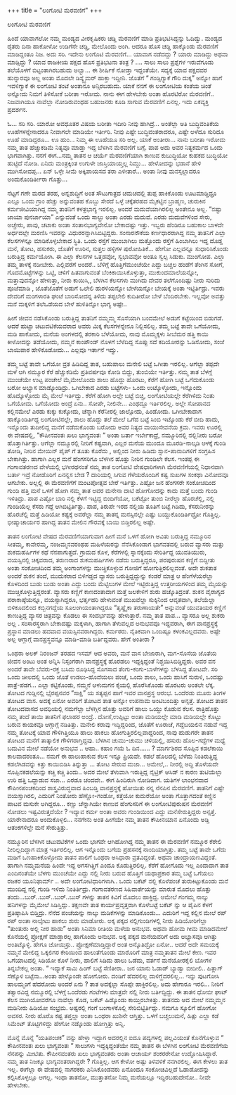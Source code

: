 +++
title = "ಲಂಗೋಟಿ ಮೆರವಣಿಗೆ"
+++

ಲಂಗೋಟಿ ಮೆರವಣಿಗೆ

ಹಿಂದೆ ಯಾವಾಗಲೋ ನಮ್ಮ ಮಂಡ್ಯದ ವೀರಕೃಷಿಕರು ಚಡ್ಡಿ ಮೆರವಣಿಗೆ ಮಾಡಿ ಪ್ರತಿಭಟಿಸಿದ್ದನ್ನು ಓದಿದ್ವು. ಮಂಡ್ಯದ ರೈತರು ದಿನಾ ಹಾಕೋಳೋ ಉಡಿಗೆನೇ ಚಡ್ಡಿ, ಮೇಲೊಂದು ಅಂಗಿ. ಆದರೂ ಹೊಸ ಚಡ್ಡಿ ಹಾಕ್ಕೊಂಡು ಮೆರವಣಿಗೆ ಮಾಡಿದ್ದಂತೂ ನಿಜ. ಅದು ಸರಿ.  ಇದೇನು ಲಂಗೊಟಿ ಮೆರವಣಿಗೆ…  ಯಾವಾಗ ನಡೆದದ್ದು ?  ಯಾರು ಮಾಡಿದ್ದು  ಅಥವಾ ಮಾಡ್ಸಿದ್ದು ? ಯಾವ ರಾಜಕೀಯ ಪಕ್ಷದ ಹೊಸ ಪ್ರತಿಭಟನಾ ತಂತ್ರ ?   …. ಸಾಲು ಸಾಲು ಪ್ರಶ್ನೆಗಳ ಇರುವೆಗೂಡು ತಲೆಯೊಳಗೆ ಬಿಟ್ಟಂತಾಗಿರಬಹುದು ಅಲ್ವಾ… ಈ ಶೀರ್ಷಿಕೆ ನೋಡ್ತಾ ಇದ್ದಂತೆಯೇ.    ಸದ್ಯಕ್ಕೆ ಯಾವ ಪಕ್ಷದವರ ಹುನ್ನಾರವೂ ಅಲ್ಲ ಅಂತಾ  ಮೊದಲೇ ಡಿಸ್ಕ್ಲೈಮರ್‌ ಹಾಕ್ತಾ ಇದ್ದೀನಿ.  ಜೊತೆಗೆ “ ಗಂಡ್ಸಿಗ್ಯಾಕೆ ಗೌರಿ ದುಕ್ಕ” ಅನ್ನೋ ಹಾಗೆ ಇವಳಿಗ್ಯಾಕೆ ಈ ಲಂಗೋಟಿ ತಂಟೆ ಅಂತಾನೂ ಅನ್ಸಿರಬಹುದು.  ಯಾಕೆ ನನಗೆ ಈ ಲಂಗೋಟಿಯ ಕಂತೆಯ ಚಿಂತೆ ಅನ್ನೋದು ನಿಮಗೆ  ತಿಳಿಸೋಕೆ ಬರೀತಾ ಇರೋದು.   ನಾನು ಈಗ  ಹೇಳಬೇಕು ಅಂತಾ ಹೊರಟಿರೋ ಮೆರವಣಿಗೆ..  ನಿಜವಾಗಿಯೂ ನಾವೆಲ್ಲಾ ನೋಡಿರುವಂಥಹ ಬಹುಜನರು ಕೂಡಿ ಸಾಗುವ ಮೆರವಣಿಗೆ ಏನಲ್ಲ.  ಇದು ಏಕವ್ಯಕ್ತಿ ಪ್ರದರ್ಶನ.  

ಓ… ಸರಿ ಸರಿ.  ಯಾರೋ ಅವಧೂತರ ವಿಷಯ ಬರೀತಾ ಇದೀರಿ  ನೀವು ಹಾಗಿದ್ರೆ… ಅಂತೆಲ್ಲಾ ಅತಿ ಬುದ್ಧಿವಂತಿಕೆಯ ಊಹೆಗಳನ್ನೇನಾದರೂ ನೀವಾಗಲೇ ಮಾಡಿಯೇ ಇರ್ತೀರಿ. ನೀವು ಎಷ್ಟೇ ಬುದ್ಧಿವಂತರಾದರೂ, ಎಷ್ಟೇ ಅಳೆದೂ ಸುರಿದೂ ಊಹೆ ಮಾಡಿದ್ದರೂ… ಊ ಹುಂ… ನಿಮ್ಮ  ಈ ಊಹೆಯೂ ಸರಿ ಅಲ್ಲ.  ಯಾಕೆ ಅಂತೀರಾ… ನಾನು ಬರೀತಾ ಇರೋದು ನಮ್ಮ ತಾತ  ಹೆಚ್ಚುಕಡಿಮೆ ನಿತ್ಯವೂ ಮಾಡ್ತಾ ಇದ್ದ ಬೆಳಗಿನ ಮೆರವಣಿಗೆ ಬಗ್ಗೆ.  ಪಾಪ ಅದು ಅವರ ನಿತ್ಯಕರ್ಮದ ಒಂದು ಭಾಗವಾಗಿತ್ತು.  ನನಗೆ ಈಗ…ನಮ್ಮ ತಾತನ ಆ ಚರ್ಯೆ ಮೆರವಣಿಗೆಯಾಗಿ ಕಾಣುವ ಕುಬುದ್ಧಿಯೋ ಕುಹಕದ ಬುದ್ಧಿಯೋ ಹುಟ್ಟಿದೆ ನೋಡಿ.  ಏನಿದು ಮಂತ್ರಕ್ಕಿಂತ ಉಗುಳೇ ಜಾಸ್ತಿಯಾಯ್ತಲ್ಲ ನಿಮ್ದು… ಹೇಳೋದನ್ನು ಭಡಾನೆ ಹೇಳಿ ಮುಗಿಸೋದಪ್ಪ… ಏನ್‌ ಒಳ್ಳೇ ಸೀಮೆ ಅಕ್ಕಿಪಾಯಸದ ತರಾ ಎಳೀತಾರೆ… ಅಂತಾ ನೀವು ಮನಸ್ಸಲ್ಲಾದರೂ  ಅಂದುಕೊಂಡಿರ್ತೀರಾ ಗೊತ್ತು… 

ನೆಟ್ಟಗೆ ಗಣೇ ಮರದ ತರಹ, ಅನ್ನಶುದ್ಧಿಗೆ ಅಂತ ಸೌಟುಗಾತ್ರದ ಚಮಚದಲ್ಲಿ ತುಪ್ಪ ಹಾಕಿಕೊಂಡು ಊಟಮಾಡ್ತಿದ್ರೂ  ಎಲ್ಲೂ ಒಂದು ಗ್ರಾಂ  ಹೆಚ್ಚು ಅನ್ನುವಂತಹ ಕೊಬ್ಬು ಸೇರದೆ ಒಳ್ಳೆ ಚಕ್ಕೆತರಹದ ಮೈಕಟ್ಟಿನ  ಬ್ರಾಹ್ಮಣ, ಚುರುಕಿನ ಕರ್ಮಜೀವಿಯಾಗಿದ್ದ ನಮ್ಮ ತಾತನಿಗೆ ಕಳತ್ರಭಾಗ್ಯ ಇರಲಿಲ್ಲ. ಅಂದರೆ ಮದುವೆಯಾಗಿರಲಿಲ್ಲ ಅಂತೇನೂ ಅಲ್ಲ.  “ನಷ್ಟಾ ಜಾಯಾ ಪುನರ್ಜಾಯಾ”  ಎನ್ನುವಂತೆ ಒಂದು ಸಾಲ್ದು ಅಂತಾ  ಎರಡು ಮದುವೆ. ಎರಡು ಮದುವೆಗಳಿಂದ ಸೇರು, ಅಚ್ಚೇರು, ಪಾವು, ಚಟಾಕು ಅಂತಾ ಸಂತಾನಭಾಗ್ಯವೇನೋ ಬೇಕಾದಷ್ಟು ಇತ್ತು.  ಇಬ್ಬರು ಹೆಂಡಿರೂ ಬಹುಕಾಲ ಬಾಳದೇ ಅರ್ಧದಲ್ಲೇ ಮರಣಿಸಿ ಇವರನ್ನು ವಿಧುರರನ್ನಾಗಿಸಿಬಿಟ್ಟಿದ್ದರು.  ಸಂಸಾರನೌಕೆಯ ಕರ್ಣಧಾರರಾಗಿದ್ದ ನಮ್ಮ ತಾತನಿಗೆ ಎಲ್ಲಾ ಕೆಲಸಗಳನ್ನೂ ಮಾಡಿಕೊಳ್ಳಬೇಕಾದ ಸ್ಥಿತಿ.   ಒಂದು ರಸ್ತೆಗೆ ಮುಂಬಾಗಿಲು ಮತ್ತೊಂದು ರಸ್ತೆಗೆ ಹಿಂಬಾಗಿಲು ಇದ್ದ ದೊಡ್ಡ ಮನೆ, ತೋಟ, ಹಸುಕರು, ಜೊತೆಗೆ ಊರಿನ, ಸುತ್ತಲ ಹಳ್ಳಿಗಳ ಪುರೋಹಿತಿಕೆ…  ಹೇಗೋ ಎಲ್ಲವನ್ನೂ ಸುಧಾರಿಸಿಕೊಂಡು ಬರುತ್ತಿದ್ದ ಕರ್ಮಯೋಗಿ.  ಈ ಎಲ್ಲಾ ಕೆಲಸಗಳ ಒತ್ತಡವೋ, ಸ್ವಭಾವವೋ ಅಂತೂ ಸ್ವಲ್ಪ ಸಿಡುಕು. ಮುಂಗೋಪ. ಎಲ್ಲಾ ತಮ್ಮ ತಾಳಕ್ಕೆ ನಡೀಬೇಕು. ಎಲ್ಲಿವರೆಗೆ ಅಂದರೆ.. ಬೆಳಿಗ್ಗೆ ಹೊತ್ತಿಗೆಮುಂಚೆಯೇ ಎದ್ದು ಬಚ್ಚಲ ಹಂಡೆಗೆ ತೆಂಗಿನ ಸೋಗೆ, ಗೊದಮೊಟ್ಟೆಗಳನ್ನು ಒಟ್ಟಿ, ಚಳಿಗೆ ಹಿತವಾಗುವಂತೆ ಬೆಂಕಿಕಾಯಿಸಿಕೊಳ್ಳುತ್ತಾ, ಮುಕುಂದಮಾಲೆಯನ್ನೋ, ಮತ್ತಾವುದನ್ನೋ ಹೇಳುತ್ತಾ, ನೀರು ಕಾಯಿಸಿ,, ಬೆಳಗಿನ ಕೆಲಸಗಳು ಮುಗಿದು  ದೇವರ ತಲೆಗೊಂದಿಷ್ಟು ನೀರು ಸುರಿದು ಪೂಜೆಮಾಡಿ , ಜೊತೆಜೊತೆಗೆ ಅಡುಗೆ ಒಲೇಲಿ ಹುರಳಿಯನ್ನೋ  ಬೇಳೆಯನ್ನೋ ಬೇಯಕ್ಕೆ ಅಂತಾ ಇಟ್ಟಿರ್ತಿದ್ರು.  ಇವರು ದೇವರಿಗೆ ಮಂಗಳಾರತಿ ಘಂಟೆ ಬಾರಿಸೋದನ್ನ  ತಿಳಿದು ತಪ್ಪಲೇಲಿ ಕುದಿತೀರೋ ಬೇಳೆ  ಬೆಂದಿರಬೇಕು. ಇಲ್ಲವೋ ಅವತ್ತು  ಮನೆ ಮಕ್ಕಳಿಗೆ ತಲೆಒಡೆಯದ ಬೇಳೆ ಹುಳಿತಿನ್ನೋ  ಭಾಗ್ಯ ಅಷ್ಟೇ..  

ಹೀಗೆ ಜೀವನ ನಡೆಸಿಕೊಂಡು ಬರುತ್ತಿದ್ದ ತಾತನಿಗೆ ನಮ್ಮಮ್ಮ ಸೊಸೆಯಾಗಿ ಬಂದಮೇಲೆ ಅಡುಗೆ ಕಟ್ಟೆಯಿಂದ ಬಿಡುಗಡೆ. ಆದರೆ ಹುಟ್ಟಾ ಚಟುವಟಿಕೆಯವರಾದ  ಅವರು ಮಿಕ್ಕ ಕೆಲಸಗಳನ್ನೇನೂ ನಿಲ್ಲಿಸಲಿಲ್ಲ. ತಮ್ಮ ಬಟ್ಟೆ ತಾವೇ ಒಗೆಯೋದು, ಮಡಿ ಹಾಕೋದು, ಮನೆಯ ಅಂಗಳದಲ್ಲಿ  ತರಕಾರಿ ಬೆಳೆಯೋದು, ನಾವು ಮೊಮ್ಮಕ್ಕಳು ಸೀಬೆಮರ ಹತ್ತಿ ಕಾಯಿ ಕೀಳೋದನ್ನು ತಡೆಯೋದು, ನಮ್ಮನೆ ಕಾಂಪೌಂಡ್‌ ನೊಳಗೆ ಬೆಳೆದಿದ್ದ  ಸೊಪ್ಪು ಸದೆ ಕದಿಯೋರನ್ನು ಓಡಿಸೋದು, ಸಂಜೆ ಬಾಯಿಪಾಠ ಹೇಳಿಕೊಡೋದು… ಎಲ್ಲವೂ ಇರ್ತಾನೆ ಇದ್ವು.  

ತಮ್ಮ ಬಟ್ಟೆ ತಾವೇ ಒಗೆಯೋ ವ್ರತ ಹಿಡಿದಿದ್ದ ತಾತ, ಬಹುಪಾಲು  ಮನೇಲಿ ಬಟ್ಟೆ ಒಗೀತಾ ಇರಲಿಲ್ಲ.   ಆಗೆಲ್ಲಾ ತಪ್ಪದೇ ಮಳೆ ಆಗಿ ನಮ್ಮೂರ ಕೆರೆ ಹೆಚ್ಚುಕಡಿಮೆ ಪ್ರತಿವರ್ಷವೂ ಕೋಡಿ ಬಿದ್ದು, ತುಂಬಿಯೇ ಇರ್ತಿತ್ತು.  ನಮ್ಮ ತಾತ ಬೆಳಗ್ಗೆ ಮುಂಚೆಯೇ ಉಟ್ಟ ಪಂಚೇಲೆ  ಮೈಮೇಲೊಂದು ಶಾಲು ಹೊದ್ದು ಹೊರಟು, ಕೆರೆಗೆ ಹೋಗಿ  ಬಟ್ಟೆ ಒಗೆದುಕೊಂಡು ಬರೋ ಅಭ್ಯಾಸ ಮಾಡ್ಕೊಂಡಿದ್ರು.  ಒಗಿಬೇಕಾದ  ಎರಡು ಬಟ್ಟೆಗಳು- ಒಂದು ಉಟ್ಕೊಳ್ಳೋದು, ಇನ್ನೊಂದು ಹೊದ್ಕೊಳ್ಳೋದು ಮೈ ಮೇಲೆ ಇರ್ತಿದ್ವು.  ಕೆರೆಗೆ ಹೋಗಿ  ಅಲ್ಲೇ ಬಟ್ಟೆ ಬಿಚ್ಚಿ, ಲಂಗೋಟಿಯಲ್ಲೇ  ಕೆರೆಗಿಳಿದು ನಿಂತು  ಒಗೆಯೋದು. ಒಗೆಯೋದು ಅಂದ್ರೆ ಏನು.. ಸೋಪೇ, ನೀಲಿನೇ… ಎಂಥದ್ದೂ ಇರ್ತಿರಲಿಲ್ಲ.   ಅಲ್ಲೇ ಸೋಪಾನದ ಕಲ್ಲಿನಮೇಲೆ ಎರಡು ಕುಕ್ಕು ಕುಕ್ಕೋದು, ಚೆನ್ನಾಗಿ ಕೆರೆನೀರಲ್ಲಿ ಜಾಲ್ಸೋದು, ಹಿಂಡೋದು. ಒಗೀಬೇಕಾದಾಗ ಹಾಕ್ಕೊಂಡಿರ್ತಿದ್ದ ಲಂಗೋಟಿನಲ್ಲೇ, ಶಾಲು ಹೊದ್ದು ತಲೆ ಮೇಲೆ ಒಗೆದ ಬಟ್ಟೆ ಸಿಂಬಿ ಇಟ್ಕೊಂಡು  ಕೆರೆ ಬೀದಿ ಹಾದು, ಇನ್ನೊಂದು ತುದೀಲಿದ್ದ ಮನೆಗೆ ನಡೆದುಕೊಂಡು ಬರೋದು ಅವರ ನಿತ್ಯದ  ವಾಯುಸೇವನೆಯ ಕ್ರಮ.  ಇವರು ಊರಲ್ಲಿ ಈ ವೇಷದಲ್ಲಿ,  “ಕೌಪೀನವಂತಃ ಖಲು ಭಾಗ್ಯವಂತಃ “  ಅಂತಾ  ಬರ್ತಾ ಇರ್ಬೇಕಾದ್ರೆ,  ನಮ್ಮೂರಿನಲ್ಲಿ  ನಲ್ಲಿನೀರು ಬರೋ ಹೊತ್ತಾಗಿರ್ತಿತ್ತು.  ಆಗೆಲ್ಲಾ ನಮ್ಮೂರಲ್ಲಿ ನೀರಿಗೆ ಕಷ್ಟವಾಗಿ, ಎಲ್ಲರ ಮನೆಯ ಮುಂದೂ  ಮೂರಡಿ-ನಾಲ್ಕಡಿ ಆಳಕ್ಕೆ ಗುಂಡಿ ತೋಡಿ, ನೀರಿನ ಮೇಯಿನ್‌ ಪೈಪ್‌ ಗೆ ತೂತು ಕೊರೆದು , ಅಲ್ಲಿಂದ ನೀರು ಹಿಡಿದು ಸ್ನಾನ-ಪಾನಾದಿಗಳಿಗೆ ಸಂಗ್ರಹಿಸ ಬೇಕಾಗಿತ್ತು.  ಹಾಗಾಗಿ ಎಲ್ಲರ ಮನೆ  ಹೆಂಗಸರಿಗೂ ಬೆಳಗಿನ ಹೊತ್ತು ನೀರಿನ ಗುಂಡಿಲೇ ಕೆಲಸ. ಇಂತಪ್ಪ ಈ ಗಂಗಾವತರಣದ ವೇಳೆಯಲ್ಲಿ ಭಗೀರಥನಂತೆ ನಮ್ಮ ತಾತ ಲಂಗೋಟಿ ವೇಷಧಾರಿಗಳಾಗಿ ಮೆರವಣಿಗೆಯಲ್ಲಿ ನಿಧಾನವಾಗಿ ಬರ್ತಾ ಇದ್ರೆ ನೋಡೊರಿಗೆ ಏನನ್ನಸ ಬೇಡ ?  ದಾರಿಯಲ್ಲಿ  ಸಿಗುವ ಗೆಳೆಯರೊಂದಿಗೆ  ಕಷ್ಟ ಸುಖಗಳ ಸಂಕಥಾ ವಿನೋದವೂ ಆಗಬೇಕು. ಅಲ್ಲಲ್ಲಿ ಈ ಮೆರವಣಿಗೆಗೆ ಮಂಟಪೋತ್ಸವ  ಬೇರೆ ಇರ್ತಿತ್ತು.  ಎಷ್ಟೋ ಜನ ಹೆಂಗಸರೇ ಸಂಕೋಚದಿಂದ ಗುಂಡಿ ಹತ್ತಿ ಮನೆ ಒಳಗೆ ಹೋಗಿ ನಮ್ಮ ತಾತ ಅವರ ಮನೇನಾ ದಾಟಿ ಹೋಗೋದನ್ನು ಕಾದು ಮತ್ತೆ  ಬಂದು ಗುಂಡಿ ಇಳಿತಿದ್ರು. ಪಾಪ ಎಷ್ಟೋ ಬಾರಿ ನಲ್ಲಿ ಕೆಳಗೆ ಇಟ್ಟಿದ್ದ ಬಿಂದಿಗೆಯೋ, ಬಕೆಟ್ಟೋ ತುಂಬಿ ನೀರೆಲ್ಲಾ ಹೊರಚೆಲ್ಲಿ, ನಲ್ಲಿ ಗುಂಡಿಯೆಲ್ಲ ಕೆಸರು ಗದ್ದೆ ಆಗಿಬಿಟ್ಟಿರ್ತಿತ್ತು.   ಪಾಪ, ತಿರುಪೇ ಇರದ ನಲ್ಲಿಯ  ತೂತಿಗೆ ಬಟ್ಟೆ ಗಿಡಿದು, ಕೆಸರುನೀರನ್ನು ಹೊರಚೆಲ್ಲಿ ಮತ್ತೆ ಹಿಡಿಯೋ ಕಷ್ಟಕ್ಕೆ ಅವರೆಲ್ಲಾ ನಮ್ಮ ತಾತನ್ನ ಮನಸ್ಸಿನಲ್ಲೇ ಎಷ್ಟು ಬಯ್ದುಕೊಂಡಿರ್ತಿದ್ರೋ ಗೊತ್ತಿಲ್ಲ.  ಭೀಷ್ಮಾಚಾರ್ಯರ ಹಾಗಿದ್ದ  ತಾತನ ಮೇಲಿನ  ಗೌರವಕ್ಕೆ ಬಾಯಿ ಬಿಡ್ತಿರಲಿಲ್ಲ ಅಷ್ಟೇ.     
 
ತಾತನ ಲಂಗೋಟಿ ವೇಷದ ಮೆರವಣಿಗೆಯಾಗುವಾಗ ಹೀಗೆ ಮನೆ ಒಳಗೆ ಹೋಗಿ ಅವಿತು ಬರುತ್ತಿದ್ದ ನಮ್ಮೂರಿನ ಸೀತಮ್ಮ, ಕಾವೇರಮ್ಮ, ನಂಜಮ್ಮನವರಂಥಹ ಮಹಿಳೆಯರನ್ನು ನೆನೆಸಿಕೊಂಡಾಗ ಭಾಗವತದಲ್ಲಿ ಬರುವ ವ್ಯಾಸರು ಮತ್ತು ಶುಕಮಹರ್ಷಿಗಳ ಕಥೆ ನೆನಪಾಗುತ್ತದೆ.
ಗ್ರಾಮದ ಕೊಳ, ಕೆರೆಗಳಲ್ಲಿ  ಸ್ನಾನಕ್ಕೆಂದು ಸೇರಿರ್ತಿದ್ದ ಯುವತಿಯುರು, ವಯಸ್ಸಿನಲ್ಲಿ ಚಿಕ್ಕವರಾದ, ತರುಣರಾದ ಶುಕಮಹರ್ಷಿಗಳು ನಡೆದು ಬರುತ್ತಿದ್ದರೂ,  ಪರಪುರುಷನ ಕಣ್ಣಿಗೆ ಬಿದ್ದೀತು ಅಂತಾ ಸಂಕೋಚದಿಂದ ತಮ್ಮ ಅಂಗಾಂಗಳನ್ನು ಮುಚ್ಚಿಕೊಳ್ಳುವ ಗೋಜಿಗೆ ಹೋಗುತ್ತಿರಲಿಲ್ಲವಂತೆ. ಅದೇ ಶುಕತಾತ ಅಂದರೆ ಶುಕನ ತಂದೆ, ಮುದುಕರಾದ ಬಿಳಿಗಡ್ಡದ ವ್ಯಾಸರು ಬರುತ್ತಿದ್ದದ್ದುನ್ನು ಕಂಡರೆ ಮಾತ್ರ ಆ ಹೆಂಗೆಳೆಯರೆಲ್ಲಾ ಕೊಳದಿಂದ ಬುಡು ಬುಡು ಅಂತಾ ಎದ್ದು ಬಂದು ಮೆಟ್ಟಿಲುಗಳ ಮೇಲೆ ಇಟ್ಟಿರುತ್ತಿದ್ದ  ಉತ್ತರೀಯಗಳಿಂದ ತಮ್ಮ ಮೈಯನ್ನು ಮುಚ್ಚಿಕೊಳ್ಳುತ್ತಿದ್ದರಂತೆ.  ವ್ಯಾಸರು ಕಣ್ಣಿಗೆ ಕಾಣದಂತಾದಾಗ ಮತ್ತೆ ಜಲಕೇಳಿಗೆ ಶುರು ಹಚ್ಕೊತಿದ್ರಂತೆ.  ಶುಕನ ವೈರಾಗ್ಯದ ಪರಾಕಾಷ್ಠೆಯನ್ನೂ, ವಯಸ್ಸಾಗಿದ್ದರೂ, ಭರ್ತೃಹರಿ ಹೇಳುವಂತೆ  ಮುಖವೆಲ್ಲಾ ಸುಕ್ಕಿನಿಂದ ಆವೃತವಾಗಿ, ತಲೆಯೆಲ್ಲಾ ಬಿಳಿಕೂದಲಿಂದ ಕಬ್ಬಿನಗದ್ದೆಯ ಸೂಲಂಗಿಯಂತಾಗಿದ್ದರೂ  “ತೃಷ್ಣೈಕಾ ತರುಣಾಯತೇ”   ಅನ್ನುವಂತೆ  ಯುವತಿಯರ ಕಣ್ಣಿಗೆ ಕಾಣುತ್ತಿದ್ದ ವ್ಯಾಸರ ಚಿತ್ರವನ್ನು  ಕೊಡಲು ಈ ಸಂದರ್ಭವನ್ನು ಹೇಳುತ್ತಾರೆ.  ನಮ್ಮ ತಾತ ಪಾಪ… ವ್ಯಾಸರೂ ಅಲ್ಲ ಶುಕರು ಅಲ್ಲ . ಸಂಸಾರಸ್ಥರಾಗಿ  ಬೇಕಾದಷ್ಟು ಮಕ್ಕಳಾಗಿ, ಹಾಗಾಗಿ  ತೆಳುವಲ್ಲದ ಅನುಭವವೂ ಇದ್ದವರಾಗಿ, ಈಗ ವಾನಪ್ರಸ್ಥಕ್ಕೆ ಪ್ರಸ್ಥಾನ ಮಾಡಲು ಹದವಾದ ವಯಸ್ಸಿನವರಾಗಿದ್ದರು. ಕರ್ಮಠರು. ನೈತಿಕವಾಗಿ ಒಂದಿಷ್ಟೂ ಕಳಂಕವಿಲ್ಲದವರು. ಅಷ್ಟೇ ಅಲ್ಲ  ಆಗ್ಗಾಗ್ಗೆ ವಾನಪ್ರಸ್ಥವನ್ನೂ ಮಾಡಿ-ಮಾಡಿ ಬರ್ತಿದ್ದವರು.  ಹೇಗೆ ಅಂತೀರಾ ? 

ಒಂಥರಾ ಅಲಕ್‌ ನಿರಂಜನ್‌ ತರಹದ ಇಸಮ್‌ ಆದ ಅವರು, ಮನೆ ವಾಸ ಬೇಜಾರಾಗಿ, ಮಗ-ಸೊಸೆಯ ಜೊತೆಯ ಜೀವನ ಅಂಟು ಅಂತ ಅನ್ನಿಸಿ ನಿಸ್ಸಂಗರಾಗಿ ವಾನಪ್ರಸ್ಥಕ್ಕೆ ಹೊರಡಲು  ಇದ್ದಕ್ಕಿದ್ದಂತೆ ನಿಶ್ಚಯಿಸಿಬಿಡ್ತಿದ್ದರು. ಅವರ ವನ ಅಂದರೆ ತಾವೇ  ಬೆವರು-ರಕ್ತ ಬಸಿದು ರೂಢಿಸಿದ್ದ ಸೊಗಸಾದ ತೆಂಗು-ಕಂಗು-ಬಾಳೆಗಳನ್ನು ಬೆಳಸಿದ್ದ ತೋಟವೇ. ಸರಿ ಒಂದು ಚೀಲದಲ್ಲಿ ಒಂದು ಜೊತೆ ಉಡಲು-ಹೊದೆಯಲು ಪಂಚೆ, ಒಂದು ಶಾಲು, ಒಂದು ಹಾಸಿಗೆ ಸುರುಳಿ, ಒಂದಷ್ಟು ಪಾತ್ರೆ-ಪಡಗ… ಎಲ್ಲಾ ಕಟ್ಟಿಕೊಂಡು, ನಮ್ಮನೆ ಆಳುಮಗನ ಕೈಯಲ್ಲಿ ಹೊರೆಸಿಕೊಂಡು ಹೊರಟರು ಅಂತಲೇ ಲೆಕ್ಕ. ತೋಟದ ಗುಡ್ಲಿನಲ್ಲಿ   ಭೈರಪ್ಪನವರ “ಸಾಕ್ಷಿ”  ಯ ಸತ್ಯಪ್ಪನ ಹಾಗೆ  ಇವರ ವಾನಪ್ರಸ್ಥ ಆರಂಭ.  ಒಂದೆರಡು ಮೂರು ತಿಂಗಳ ತೋಟದ ವಾಸ. ಅದಕ್ಕೆ ಏನೋ ಅವರಿಗೆ ತೋಟದ ತಾತ ಅನ್ನೋ ಉಪನಾಮ ಅಂಟಿಬಂದಿತ್ತು ಅನ್ಸತ್ತೆ.  ತೋಟದ ತಾತನ ತೋಟದವಾಸದ ಅವಧಿಯಲ್ಲಿ ನಮಗೆಲ್ಲಾ ಬೆಳಗ್ಗಿನ ಹೊತ್ತು ಅವರಿಗೆ ಹಾಲು ಒಯ್ದು ಕೊಡುವ ಕೆಲಸ. ರಾತ್ರಿಹೊತ್ತು ನಮ್ಮ ತಂದೆ ತಾಯಿ ತಾತನಿಗೆ ಫಲಾಹರ ಅಂದ್ರೆ.. ದೋಸೆ,ಉಪ್ಪಿಟ್ಟು ಅಂತಾ  ಮಡಿಯಲ್ಲೇ ಮಾಡಿ ಮಡಿಯಲ್ಲೇ ಕೊಟ್ಟು ಬರುವ ಕಾಯಕವೂ ಆಗ್ಗಾಗ್ಗೆ ನಡಿತಿತ್ತು.  ಮನೇಲಿ ಕರಾವು ಇದ್ದಿದ್ದರಿಂದ, ಜೊತೆಗೆ  ಊರಾಚೆ, ಗದ್ದೆಬಯಲಿನ ನಡುವೆ ಇದ್ದ ನಮ್ಮ ತೋಟಕ್ಕೆ ಯಾವ ಗೌಳಿಗಿತ್ತಿಯೂ ಹಾಲು ಹಾಕಲು ಹೋಗುತ್ತಿರಲಿಲ್ಲವಾದ್ದರಿಂದ, ನಾವು ಹುಡುಗರೇ ತಾತನ ತೋಟದ ಮನೆಗೆ ತಾತ್ಕಾಲಿಕ ಗೌಳಿಗರಾಗ್ತಿದ್ದವು.  ಬೆಳಗಿನ ಚುಮು-ಚುಮು ಚಳಿಯಲ್ಲಿ,  ಹಸುರು ಹೊಲ-ಗದ್ದೆಗಳ ಮಧ್ಯೆ ಬದುವಿನ ಮೇಲೆ ನಡೆಯೋ ಅನುಭವ .. ಆಹಾ.. ಕಹಾಂ ಗಯೆ ಓ ದಿನ…… ?   ಮಾರ್ಗಶಿರದ  ಸೊಪ್ಪಿನ ಕಡಲೆಕಾಯಿ ಕಾಲವಾದರಂತೂ… ನಮಗೆ ಈ ಹಾಲುಹಾಕುವ ಕೆಲಸ ಇನ್ನೂ ಪ್ರಿಯವೇ. ಕಡಲೆ ಹೊಲದಲ್ಲಿ ಬೆಳೆದು ನಿಂತಿರುತ್ತಿದ್ದ ಕಡಲೆಗಿಡವನ್ನು ಕಿತ್ತು ಕಾಯಿಬಿಡಿಸಿ ತಿನ್ನುತ್ತಾ … ತೋಟ ಸೇರುವ ಮಜಾ… ಆಮೇಲೆ,.. ನೀರಲ್ಲಿ ಅದ್ದಿ ತೊಳೆಯದೇ  ಸೊಪ್ಪಿನಕಡಲೆಯನ್ನು ಕಚ್ಚಿ ಕಚ್ಚಿ ತಿಂದು.. ಅದರ ಮೇಲೆ ತೆಳುವಾಗಿ ಇರುತ್ತಿದ್ದ  ನೈಟ್ರಿಕ್‌ ಆಸಿಡ್‌ ನ ಕಾರಣ ತುಟಿಯೆಲ್ಲಾ ಉರಿ ಹತ್ತಿ ಒದ್ದಾಡುವ ಸಜಾ… ಎರಡೂ ಚಂದವೇ.. ಈಗ ಹಿಂದಿರುಗಿ ನೋಡಿದಾಗ.  ಯತಿಗಳ ಲಾಂಛನವಾದ ಕೌಪೀನಪಂಚಕದಿಂದ  ಶಾಸ್ತ್ರವಿರುದ್ಧವಾದ  ಹಿಂಬಡ್ತಿ ವಾನಪ್ರಸ್ಥಕ್ಕೆ ಹೋಯಿತು ನನ್ನ ನೆನಪಿನ ಮೆರವಣಿಗೆ.  ತಾತನಿಗೆ ಎಷ್ಟೇ ವಯಸ್ಸಾಗಿರಲಿ, ಎದುರಿಗೆ  ನಿಂತೋರು ಹೆಣ್ಣೋ-ಗಂಡೋ, ಕತ್ತೆಯೋ ಕುದುರೆಯೋ ಅಂತಾ ಗೊತ್ತಾಗದಂತೆ ಕಣ್ಣಿನ ಪಾಟವ ಮಸುಕೇ ಅಗಿದ್ದರೂ… ಕಣ್ಣು ಚೆನ್ನಾಗಿಯೇ ಕಾಣುವ ಹೆಂಗುಸರಿಗೆ   ಈ ಲಂಗೋಟಿಪುರುಷನ ಮೆರವಣಿಗೆ ನೋಡಲು  ಇಷ್ಟವಿರುತ್ತದೆಯೇ ? ಇದ್ಯಾವ ಕರ್ಮ ಅಂತಾ ಅವರು ಗುಂಡಿಯಿಂದ ಎದ್ದು  ಮನೆಸೇರುತ್ತಿದ್ದರು ಅನ್ಸತ್ತೆ. ಯಾರೇನಾದರೂ ಅಂದುಕೊಳ್ಳಲಿ… ನನಗೇನು   ಅಂತ ಹೀಗೆಯೇ  ನಮ್ಮ ತಾತನ ಕೌಪೀನಯಾನ ಏನೊಂದು ಅಡ್ಡಿ ಆತಂಕಗಳಿಲ್ದೇ  ಮನೆ ಸೇರುತ್ತಿತ್ತು.   

ನಮ್ಮೂರಿನ ಬೆಳಗಿನ ಚಟುವಟಿಕೆಗಳ ಒಂದು ಭಾಗವೇ ಆಗಿಹೋಗಿದ್ದ ನಮ್ಮ ತಾತನ ಈ ಮೆರವಣಿಗೆ  ನಮ್ಮೂರ  ಕೆರೇಲಿ  ನೀರಿಲ್ಲದಿದ್ದಾಗ ಮಾತ್ರ ಇರ್ತಿರಲಿಲ್ಲ. ಆಗ ಇನ್ನೊಂದು ಬಗೆಯ ಪ್ರಹಸನಕ್ಕೆ ನಾಂದಿಯಾಗ್ತಿತ್ತು.   ತಮ್ಮ ಬಟ್ಟೆ ತಾವೇ ಒಗೆದು ಮಡಿಗೆ ಒಣಹಾಕಿಕೊಳ್ಳೋದು ತಾತನ ಪಾಲಿಗೆ ಒಂಥರಾ ಅಸಿಧಾರಾ ವ್ರತವಿದ್ದಂತೆ. ಅಥವಾ ಚಾಂದ್ರಾಯಣವಿದ್ದಂತೆ.  ಹಾಗಾಗಿ ನಮ್ಮಮನೆಯ ಹಿಂದೇ ಇದ್ದ ಅಗಸಗಿತ್ತಿಗೆ ಎಂದೂ ಕೊಡುತ್ತಿರಲಿಲ್ಲ. ಕೆರೆಗೆ ಹೋಗೊದು ಇಲ್ಲ ಎಂದಾದಾಗ ತಾತ  ಎಂದಿನಂತೆಯೇ ಬೆಳಗು ಮುಂಚೆಯೇ ಎದ್ದು ನಲ್ಲಿ ನೀರು ಬರುವ ಹೊತ್ತಿಗೆ ಯಥಾಪ್ರಕಾರ ತಮ್ಮ ಬಟ್ಟೆ ಒಗೆಯಲು ರಜಕರ ಯೂನಿಫಾರ್ಮ್‌ .. ಅದೇ ಲಂಗೋಟಿಧಾರಿಗಳಾಗಿ..   ಒಂದು ಬಕೆಟ್‌ ನಲ್ಲಿ ಕೊಳೆಪಂಚೆ ತುರುಕಿಟ್ಟುಕೊಂಡು ಮನೆ ಮುಂದಿದ್ದ ನಲ್ಲಿ ಗುಂಡಿ ಇಳಿದು  ನಿಂತಿರ್ತಿದ್ರು.   ಗಂಗಾವತರಣದ ಸಿಹಿವಾರ್ತೆಯನ್ನು ಮಾರುತ  ಮೊದಲು ಹೊತ್ತು ತಂದು…ಬುರ್..ಬುಸ್..ಬುರ್..ಬುಸ್‌ ಗಳನ್ನು  ತಾತನ ಕಿವಿಗೆ ಮೊದಲು ಹಾಕ್ತಿದ್ದ. ಆಮೇಲೆ  ಗಂಗಮ್ಮ ನಾಲ್ಕು  ಹನಿಗಳನ್ನು  ಮೈಮೇಲೆ  ಸಿಡಿಸ್ತಿದ್ಲು. ತಕ್ಷಣವೇ ತಾತ ಕಾರ್ಯಪ್ರವೃತ್ತರಾಗಿ ಕೊಳೆಬಟ್ಟೆ ಬಕೆಟ್‌ ನ್ನು  ಆ ಪೈಪಿನ ಕೆಳಗೆ ಪ್ರತಿಷ್ಠಾಪಿಸಿ ಬಿಡ್ತಿದ್ರು.  ನೆನೆದ ಪಂಚೆಯನ್ನು ನಾಲ್ಕು ಮಡಿಕೆಗಳನ್ನು ಮಾಡಿಕೊಂಡು… ಎದುರಿಗೆ ಇದ್ದ ಕಲ್ಲಿನ ಮೇಲೆ ರಪ್‌ ರಪ್‌ ಅಂತಾ ನಾಲ್ಕೇಟು ಹಾಕಲು ಶುರು ಮಾಡೋರು. ಅಕ್ಕ ಪಕ್ಕದ ನಲ್ಲಿಗುಂಡಿಗಳಲ್ಲಿ  ನೀರು ಹಿಡಿಯೋರಿಗೆಲ್ಲಾ  “ತುಂತುರು ಅಲ್ಲಿ ನೀರ ಹಾಡು”  ಅಂತಾ ಸಿನಿಮಾ ರೀತಿಯ  ಮಳೆಯ ಅನುಭವ.  ಅಥವಾ ಹೋಮ ಗೀಮ ಮಾಡಿದಮೇಲೆ ಕೊನೆಯಲ್ಲಿ ಪ್ರೋಕ್ಷಣೆ ಮಾಡ್ತಾರಲ್ಲ ಹಾಗೊಂದು ಅನುಭವ.  ಅಕ್ಕ ಪಕ್ಕದ ಮನೆಯವರಿಗೆ ಅದು ಅಭ್ಯಾಸವೂ ಆಗಿತ್ತು ಅಂತಿಟ್ಕೊಳ್ಳಿ. ಹೇಗೂ  ಜೋಯಿಸ್ರು.. ಪ್ರೋಕ್ಷಣೆಮಾಡ್ತಿದ್ದಾರೆ ಅಂತ ಅನ್ಕೊತಿದ್ರೋ ಏನೋ.. ಆದರೆ ಅದೇ ಸಮಯಕ್ಕೆ ನಮ್ಮನೆ ಮೇಲಿದ್ದ ಒಕ್ಕಲಿಗರ ಕೇರಿಯಿಂದ ಹಾಲುತೆಗೊಂಡು ಮಾರೊರಿಗೆ ಮಾತ್ರ ನಮ್ಮತಾತನ ಮೇಲೆ ಕೇಣ.  ಇವರ ಒಗೆಯಾಟದಲ್ಲಿ ಸಿಡಿಯೋ ಕೊಳೆ ನೀರು, ಹಾಲಿಗೆ ಸಿಡಿದು ಹಾಲು ಒಡೆದು,  ವರ್ತನೆ ಮನೆಯೋರಕೈಲಿ  ಬೋಗಳ ತಿನ್ನಬೇಕಲ್ಲ ಅಂತಾ.  “ ಇದ್ಯಾಕೆ ಸಾಮಿ ಹಿಂಗ್‌ ಬಟ್ಟೆ ಸೆಣಿತೀರಾ.. ಜನ ಯಾನು ಓಡಾಡ್ ಬ್ಯಾಡ್ವಾ ಬೀದೀಲಿ.. ಹಿತ್ಲಾಗ್‌ ಸೆಣ್ಕೊಳಿ ಬಟ್ಟೆನಾ…ಅಂತಾ ಹೇಳ್ಕೊಂಡೇ ಹೋಗೋರು. ದಂಡಿಗೆ ಹೆದರಲಿಲ್ಲ ದಾಳಿಗ್ಹೆದರಲಿಲ್ಲ… ಇನ್ನು ಪುಟಗೋಸಿ ಹಾಲಮ್ಮಂಗೆ ಹೆದರೋದು ಅಂದರೆ ಏನು ?  ತಾತ ಅದಕ್ಕೆಲ್ಲಾ ಸೊಪ್ಪೇ ಹಾಕ್ತಿರಲಿಲ್ಲ. ಅದು ಹೇಗಾರೂ ಇರಲಿ… ನೀರಿಗೆ ತತ್ವಾರವಿದ್ದ ನಮ್ಮೂರಲ್ಲಿ ಬೆಳಗ್ಗೆ ಒಂದೆರಡು ಗಂಟೆಗಳು ಮಾತ್ರವೇ ನಲ್ಲಿ ನೀರು ಬರ್ತಿದ್ದಿದ್ದು.  ಈ ತಾತನ ಧೋಬೀ ಘಾಟ್‌ ಕೆಲಸ ಮುಗಿಯೋವರೆಗೂ  ನಾವೆಲ್ಲಾ ಕೊಡ, ಬಕೆಟ್‌ ಹಿಡ್ಕೊಂಡು ಕಾಯ್ತಿರಬೇಕಿತ್ತು.  ತಾತನದು  ಆದ ಮೇಲೆ ನಮ್ಮಮ್ಮನ ಮಡಿನೀರು ಹಿಡಿಯೋ ಸಂಭ್ರಮ.  ಅಷ್ಟರಲ್ಲಿ  ಗಂಗೆ ಬಂಗಾಳಕೊಲ್ಲಿ ಸೇರಿಬಿಟ್ಟಿರ್ತಿದ್ಲು. ನಮಗೂ ಸ್ಕೂಲಿಗೆ ಹೋಗೋ ಅವಸರ. ನೀರು ಹೊರೊ ಕಷ್ಟ ತಪ್ತಲ್ಲಾ ಅಂತಾ ಒಂಥರಾ ಖುಶಿನೇ ಆಗ್ತಿತ್ತು.  ಒಳಗೆ ಬಚ್ಚಲುಮನೆ, ಹಿತ್ಲು ಎಲ್ಲಾ ಕಡೆ ಸಿಮೆಂಟ್‌ ತೊಟ್ಟಿಗಳಿದ್ದು ಹೇಗೋ  ನಡ್ಕೊಂಡು ಹೋಗ್ತಿತ್ತು ಅನ್ನಿ.

ಮೊನ್ನೆ ಮೊನ್ನೆ “ಯತಿಪಂಚಕ” ವನ್ನು  ಹೇಳ್ತಾ ಇದ್ದಾಗ  ಅದರಲ್ಲಿನ ಐದೂ ಪದ್ಯಗಳಲ್ಲಿ ಪಲ್ಲವಿಯಂತೆ ಕೊನೆಗೊಳ್ಳುವ “ ಕೌಪೀನವಂತಃ ಖಲು ಭಾಗ್ಯವಂತಃ “ ಸಾಲುಗಳು ಇದ್ದಕ್ಕಿದ್ದಂತೆಯೇ ನಮ್ಮ ತಾತನ ಈ ಬೆಳಗಿನ ಲಂಗೋಟಿ ಮೆರವಣಿಗೆಯ ನೆನಪನ್ನು ಮೀಟಿತು. ಕೌಪೀನವಂತರು ಖಲು ಭಾಗ್ಯವಂತರು ಅಂತಾ ಆಚಾರ್ಯ ಶಂಕರರೇನೋ ಉದ್ಘೋಷಿಸಿದ್ದಾರೆ.  ನಮ್ಮ ತಾತ ನಿಜಕ್ಕೂ ಭಾಗ್ಯವಂತರಾಗಿದ್ದರೇ ?  ಗೊತ್ತಿಲ್ಲ.  ಆಗ ಕೇಳೋ ಅಷ್ಟು ತಿಳಿವಳಿಕೆ ನನಗಿರಲಿಲ್ಲ. ಈಗ ಕೇಳಲು ತಾತ ಇಲ್ಲ.  ಈಗೆಲ್ಲಾ ಈ ವೇಷದಲ್ಲಿ  ನಾಗರಕರು ಎನಿಸಿಕೊಂಡವರು ಏನೊಂದೂ ಸಂಕೋಚವಿಲ್ಲದೆ ಓಡಾಡೋದನ್ನು ಕಲ್ಪಿಸಿಕೊಳ್ಳಲ್ಲೂ ಆಗಲ್ಲ. ಇಂಥಾ ತಾತನೋ, ಮುತ್ತಾತನೋ ನಿಮ್ಮ ಮನೆಯಲ್ಲೂ ಇದ್ದಿರಬಹುದೇನೋ.. ನೀವೇ ಹೇಳಬೇಕು.
